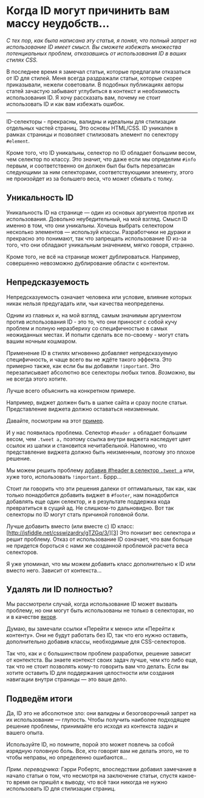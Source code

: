 Когда ID могут причинить вам массу неудобств…
================================================================================

*С тех пор, как была написана эту статья, я понял, что полный запрет на использование
ID имеет смысл. Вы сможете избежать множества потенциальных проблем,
отказавшись от использования ID в ваших стилях CSS.*

В последнее время я замечал статьи, которые предлагали отказаться от ID для стилей.
Меня всегда раздражали статьи, которые скорее приказывали, нежели советовали. В
подобных публикациях авторы статей зачастую забывают углубиться в контекст и
необхоимость использования ID. Я хочу рассказать вам, почему не стоит использовать
ID и как вам избежать ошибок.

---

ID-селекторы - прекрасны, валидны и идеальны для стилизации отдельных частей страниц.
Это основы HTML/CSS. ID уникален в рамках страницы и позволяет стилизовать элемент по
селектору `#element`.

Кроме того, что ID уникальны, селектор по ID обладает большим весом, чем селектор по
классу. Это значит, что даже если мы определим `#info` первым, и соответственно он должен
был бы быть перезаписан следующими за ним селекторами, соответствующими элементу, этого
не произойдет из за большего веса, что может сбивать с толку.

## Уникальность ID ##

Уникальность ID на странице — один из основых аргументов против их использования.
Довольно неубедительный, на мой взгляд. Смысл ID именно в том, что они уникальны.
Хочешь выбрать селектором несколько элементов — используй классы. Разработчики не
дураки и прекрасно это понимают, так что запрещать использование ID из-за того, что
они обладают уникальным значением, мягко говоря, странно.

Кроме того, не всё на странице может дублироваться. Например, совершенно невозможно
дублирование области с контентом.

## Непредсказуемость ##

Непредсказуемость означает человека или условие, влияние которых никак нельзя
предугадать или, чьи качества неопределены.

Одним из главных и, на мой взгляд, самым значимым аргументом против использования
ID - это то, что они приносят с собой кучу проблем и полную неразбериху со специфичностью
в самых неожиданных местах. И попыти сделать все по-своему - могут стать вашим ночным
кошмаром.

Применение ID в стилях мгновенно добавляет непредсказуемую специфичность, и чаще всего
вы не ждёте такого эффекта. Это примерно также, как если бы вы добавили `!important`.
Это перезаписывает абсолютно все селекторы любых типов. *Возможно*, вы не всегда этого
хотите.

Лучше всего объяснить на конкретном примере.

Например, виджет должен быть в шапке сайта и сразу после статьи. Представление виджета
должно оставаться неизменным.

Давайте, посмотрим на этот [пример][1].

И у нас появилась проблема. Селектор `#header a` обладает большим весом, чем `.tweet a,`
поэтому ссылка внутри виджета наследует цвет ссылок из шапки и становится нечитабельной.
Напомню, что представление виджета должно быть неизменным, поэтому это плохое решение.

Мы можем решить проблему [добавив #header в селектор `.tweet a`][2] или, хуже того,
использовать `!important.` Бррр…

Стоит ли говорить что эти решения далеки от оптимальных, так как, как только понадобится
добавить виджет в `#footer`, нам понадобится добавлять еще один селектор, и в результате
поддержка кода превратиться в сущий ад. Не слишком-то дальновидно. Вот так селекторы по
ID могут стать причиной головной боли.

Лучше добавить вместо (или вместе с) ID класс: [http://jsfiddle.net/csswizardry/gTZGq/3/][3]
Это понизит вес селектора и решит проблему. Отказ от использование ID означает, что вам
больше не придется бороться с нами же созданной проблемой расчета веса селекторов.

Я уже упоминал, что мы можем добавить класс дополнительно к ID или вместо него. Зависит
от контекста…

## Удалять ли ID полностью? ##

Мы рассмотрели случай, когда использование ID может вызвать проблему, но они могут быть использованы не только в селекторах, но и в качестве [якоря][4].

Думаю, вы замечали ссылки «Перейти к меню» или «Перейти к контенту». Они не будут
работать без ID, так что его нужно оставить, дополнительно добавив классы, необходимые
для CSS-селекторов.

Так что, как и с большинством проблем разработки, решение зависит от контектста.
Вы знаете контекст своих задач лучше, чем кто либо еще, так что не стоит позволять
кому-то говорить вам что делать. Если вы хотите оставить ID для поддержания целостности
или создания навигации внутри страницы — это ваше дело.

## Подведём итоги ##

Да, ID это не абсолютное зло: они валидны и безоговорочный запрет на их использование —
глупость. Чтобы получить наиболее подходящее решение проблемы, принимайте его исходя из
контекста задач и вашего опыта.

Используйте ID, но помните, порой это может повлечь за собой изрядную головную боль.
Все, кто говорят вам не делать этого, не то чтобы неправы, но определенно ошибаются…

*Прим. переводчика:* Гэрри Робертс, впоследствии добавил замечание в начало
статьи о том, что несмотря на заключение статьи, спустя какое-то время
он пришёл к выводу, что всё таки никогда не нужно использовать ID
для стилизации страниц.

[1]: http://jsfiddle.net/csswizardry/gTZGq/1/ "Specificty nightmare"
[2]: http://jsfiddle.net/csswizardry/gTZGq/2/ "Specificty nightmare #2"
[3]: http://jsfiddle.net/csswizardry/gTZGq/3/ "Specificty nightmare #3"
[4]: http://csswizardry.com/2011/06/namespacing-fragment-identifiers/ "Namespacing fragment identifiers"
